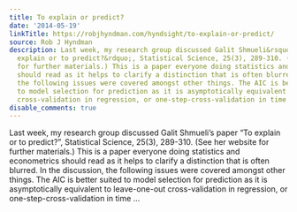 ```yaml
---
title: To explain or predict?
date: '2014-05-19'
linkTitle: https://robjhyndman.com/hyndsight/to-explain-or-predict/
source: Rob J Hyndman
description: Last week, my research group discussed Galit Shmueli&rsquo;s paper &ldquo;To
  explain or to predict?&rdquo;, Statistical Science, 25(3), 289-310. (See her website
  for further materials.) This is a paper everyone doing statistics and econometrics
  should read as it helps to clarify a distinction that is often blurred. In the discussion,
  the following issues were covered amongst other things. The AIC is better suited
  to model selection for prediction as it is asymptotically equivalent to leave-one-out
  cross-validation in regression, or one-step-cross-validation in time ...
disable_comments: true
---
```

Last week, my research group discussed Galit Shmueli&rsquo;s paper &ldquo;To explain or to predict?&rdquo;, Statistical Science, 25(3), 289-310. (See her website for further materials.) This is a paper everyone doing statistics and econometrics should read as it helps to clarify a distinction that is often blurred. In the discussion, the following issues were covered amongst other things. The AIC is better suited to model selection for prediction as it is asymptotically equivalent to leave-one-out cross-validation in regression, or one-step-cross-validation in time ...